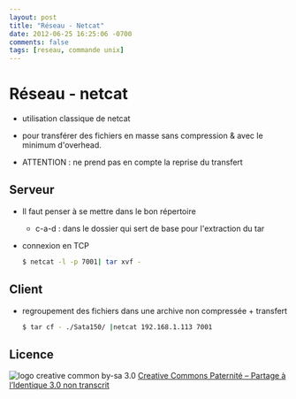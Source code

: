 ```yaml
---
layout: post
title: "Réseau - Netcat"
date: 2012-06-25 16:25:06 -0700
comments: false
tags: [reseau, commande unix]
---
```


# Réseau - netcat

* utilisation classique de netcat

* pour transférer des fichiers en masse sans compression & avec le minimum d'overhead.
* ATTENTION : ne prend pas en compte la reprise du transfert

## Serveur

* Il faut penser à se mettre dans le bon répertoire
	* c-a-d : dans le dossier qui sert de base pour l'extraction du tar
* connexion en TCP

	```bash
	$ netcat -l -p 7001| tar xvf -
	```

## Client

* regroupement des fichiers dans une archive non compressée + transfert

	```bash
	$ tar cf - ./Sata150/ |netcat 192.168.1.113 7001
	```

## Licence

![logo creative common by-sa 3.0](http://i.creativecommons.org/l/by-sa/3.0/88x31.png)
[Creative Commons Paternité – Partage à l’Identique 3.0 non transcrit](http://creativecommons.org/licenses/by-sa/3.0/)
